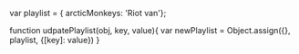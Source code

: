 var playlist = { arcticMonkeys: 'Riot van'};

function udpatePlaylist(obj, key, value){
    var newPlaylist = Object.assign({}, playlist, {[key]: value})
   }

